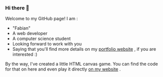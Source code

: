 ### Hi there 👋

Welcome to my GitHub page!
I am :
- "Fabian"
- A web developer
- A computer science student
- Looking forward to work with you
- Saying that you'll find more details 
  on my [portfolio website](https://www.fabianermisch.com/) , if you are interested :)
  
By the way, I've created a little HTML canvas game. You can find the code for that on here
and even play it directly [on my website](https://www.fabianermisch.com/ballsy.html) .

<!--
**derermisch/derermisch** is a ✨ _special_ ✨ repository because its `README.md` (this file) appears on your GitHub profile.

Here are some ideas to get you started:

- 🔭 I’m currently working on ...
- 🌱 I’m currently learning ...
- 👯 I’m looking to collaborate on ...
- 🤔 I’m looking for help with ...
- 💬 Ask me about ...
- 📫 How to reach me: ...
- 😄 Pronouns: ...
- ⚡ Fun fact: ...
-->
